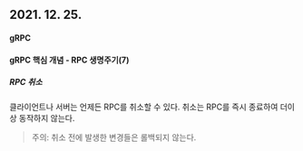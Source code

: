 ## 2021. 12. 25.

#### gRPC

#### gRPC 핵심 개념 - RPC 생명주기(7)

##### RPC 취소

클라이언트나 서버는 언제든 RPC를 취소할 수 있다. 취소는 RPC를 즉시 종료하여 더이상 동작하지 않는다.

> 주의: 취소 전에 발생한 변경들은 롤백되지 않는다.

